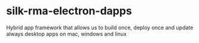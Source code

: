 # silk-rma-electron-dapps
Hybrid app framework that allows us to build once, deploy once and update always desktop apps on mac, windows and linux
